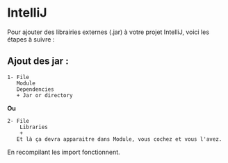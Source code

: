 # IntelliJ

Pour ajouter des librairies externes (.jar) à votre projet IntelliJ, voici les étapes à suivre :


## Ajout des jar :

	1- File
	   Module	
	   Dependencies
	   + Jar or directory

**Ou**

	2- File
	    Libraries
	    +
	   Et là ça devra apparaitre dans Module, vous cochez et vous l'avez.





En recompilant les import fonctionnent.	 
